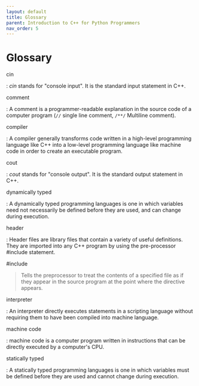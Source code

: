 ```yaml
---
layout: default
title: Glossary
parent: Introduction to C++ for Python Programmers
nav_order: 5
---
```


# Glossary


cin

:   *cin* stands for \"console input\". It is the standard
    input statement in C++.

comment

:   A comment is a programmer-readable explanation in the source code of
    a computer program (`//` single line comment, `/**/` Multiline
    comment).

compiler

:   A compiler generally transforms code written in a high-level
    programming language like C++ into a low-level programming language
    like machine code in order to create an executable program.

cout

:   *cout* stands for \"console output\". It is the standard
    output statement in C++.

dynamically typed

:   A dynamically typed programming languages is one in which variables
    need not necessarily be defined before they are used, and can change
    during execution.

header

:   Header files are library files that contain a variety of useful
    definitions. They are imported into any C++ program by using the
    pre-processor \#include statement.

\#include

> Tells the preprocessor to treat the contents of a specified file as if
> they appear in the source program at the point where the directive
> appears.

interpreter

:   An interpreter directly executes statements in a scripting language
    without requiring them to have been compiled into machine language.

machine code

:   machine code is a computer program written in instructions that can
    be directly executed by a computer\'s CPU.

statically typed

:   A statically typed programming languages is one in which variables
    must be defined before they are used and cannot change during
    execution.
